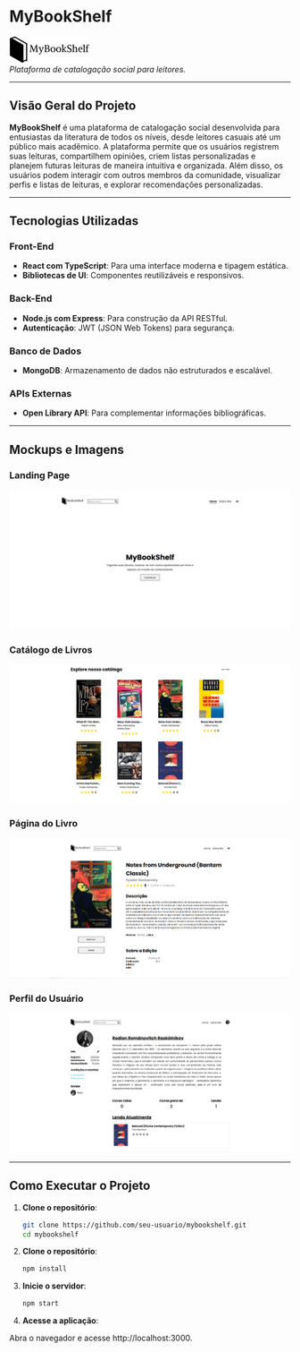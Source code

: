# MyBookShelf

![Logo do MyBookShelf](./public/assets/mybookshelf-logo.png)  
*Plataforma de catalogação social para leitores.*

---

## Visão Geral do Projeto

**MyBookShelf** é uma plataforma de catalogação social desenvolvida para entusiastas da literatura de todos os níveis, desde leitores casuais até um público mais acadêmico. A plataforma permite que os usuários registrem suas leituras, compartilhem opiniões, criem listas personalizadas e planejem futuras leituras de maneira intuitiva e organizada. Além disso, os usuários podem interagir com outros membros da comunidade, visualizar perfis e listas de leituras, e explorar recomendações personalizadas.

---


## Tecnologias Utilizadas

### Front-End
- **React com TypeScript**: Para uma interface moderna e tipagem estática.
- **Bibliotecas de UI**: Componentes reutilizáveis e responsivos.

### Back-End
- **Node.js com Express**: Para construção da API RESTful.
- **Autenticação**: JWT (JSON Web Tokens) para segurança.

### Banco de Dados
- **MongoDB**: Armazenamento de dados não estruturados e escalável.

### APIs Externas
- **Open Library API**: Para complementar informações bibliográficas.

---

## Mockups e Imagens

### Landing Page
![Foto da Landing Page](./public/assets/land-page.png)

### Catálogo de Livros
![Foto do catálogo](./public/assets/catolog.png)

### Página do Livro
![Foto da página de livro](./public/assets/book-page.png)

### Perfil do Usuário
![Foto da tela do usuário](./public/assets/user-profile.png)

---

## Como Executar o Projeto

1. **Clone o repositório**:
   ```bash
   git clone https://github.com/seu-usuario/mybookshelf.git
   cd mybookshelf

2. **Clone o repositório**:
   ```bash
   npm install

3. **Inicie o servidor**:
   ```bash
   npm start

4. **Acesse a aplicação**:

Abra o navegador e acesse http://localhost:3000.
